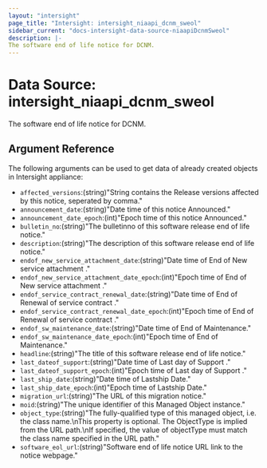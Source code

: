 ```yaml
---
layout: "intersight"
page_title: "Intersight: intersight_niaapi_dcnm_sweol"
sidebar_current: "docs-intersight-data-source-niaapiDcnmSweol"
description: |-
The software end of life notice for DCNM.
---
```


# Data Source: intersight_niaapi_dcnm_sweol
The software end of life notice for DCNM.
## Argument Reference
The following arguments can be used to get data of already created objects in Intersight appliance:
* `affected_versions`:(string)"String contains the Release versions affected by this notice, seperated by comma."
* `announcement_date`:(string)"Date time of this notice Announced."
* `announcement_date_epoch`:(int)"Epoch time of this notice Announced."
* `bulletin_no`:(string)"The bulletinno of this software release end of life notice."
* `description`:(string)"The description of this software release end of life notice."
* `endof_new_service_attachment_date`:(string)"Date time of End of New service attachment ."
* `endof_new_service_attachment_date_epoch`:(int)"Epoch time of End of New service attachment ."
* `endof_service_contract_renewal_date`:(string)"Date time of End of Renewal of service contract ."
* `endof_service_contract_renewal_date_epoch`:(int)"Epoch time of End of Renewal of service contract ."
* `endof_sw_maintenance_date`:(string)"Date time of End of Maintenance."
* `endof_sw_maintenance_date_epoch`:(int)"Epoch time of End of Maintenance."
* `headline`:(string)"The title of this software release end of life notice."
* `last_dateof_support`:(string)"Date time of Last day of Support ."
* `last_dateof_support_epoch`:(int)"Epoch time of Last day of Support ."
* `last_ship_date`:(string)"Date time of Lastship Date."
* `last_ship_date_epoch`:(int)"Epoch time of Lastship Date."
* `migration_url`:(string)"The URL of this migration notice."
* `moid`:(string)"The unique identifier of this Managed Object instance."
* `object_type`:(string)"The fully-qualified type of this managed object, i.e. the class name.\nThis property is optional. The ObjectType is implied from the URL path.\nIf specified, the value of objectType must match the class name specified in the URL path."
* `software_eol_url`:(string)"Software end of life notice URL link to the notice webpage."
